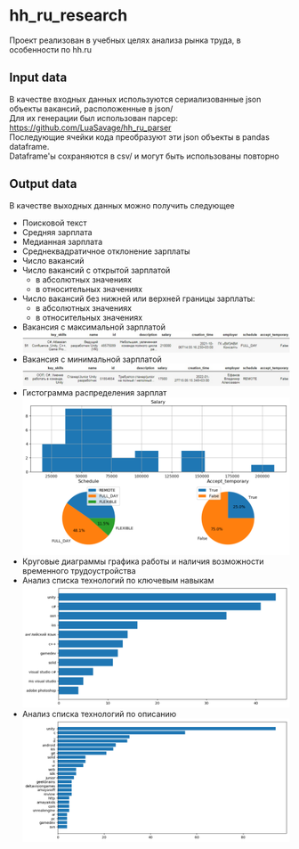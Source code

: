 # hh_ru_research
Проект реализован в учебных целях анализа рынка труда, в особенности по hh.ru

## Input data
В качестве входных данных используются сериализованные json объекты вакансий, расположенные в json/  
Для их генерации был использован парсер: https://github.com/LuaSavage/hh_ru_parser  
Последующие ячейки кода преобразуют эти json объекты в pandas dataframe.  
Dataframe'ы сохраняются в csv/ и могут быть использованы повторно  

## Output data
В качестве выходных данных можно получить следующее
* Поисковой текст
* Средняя зарплата
* Медианная зарплата
* Среднеквадратичное отклонение зарплаты
* Число вакансий
* Число вакансий с открытой зарплатой
    + в абсолютных значениях
    + в относительных значениях  
* Число вакансий без нижней или верхней границы зарплаты:
    + в абсолютных значениях
    + в относительных значениях      
* Вакансия с максимальной зарплатой  
![Vacancies with max salary](img/max_salary.jpg "Vacancies with max salary")
* Вакансия с минимальной зарплатой  
![Vacancies with min salary](img/min_salary.jpg "Vacancies with min salary")
* Гистограмма распределения зарплат  
![Salary histogram](img/salary_hist.png "Salary histogram")
* Круговые диаграммы графика работы и наличия возможности временного трудоустройства
* Анализ списка технологий по ключевым навыкам
![Key skills](img/key_skills.jpg "Key skills")
* Анализ списка технологий по описанию
![Key skills from description](img/description.jpg "Key skills from description")
